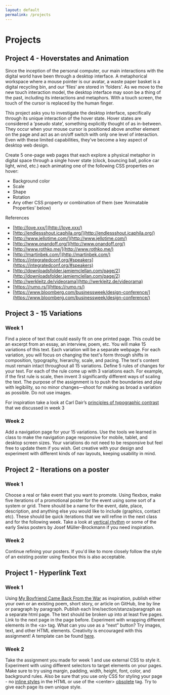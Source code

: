 ```yaml
---
layout: default
permalink: /projects
---
```


# Projects

## Project 4 - Hoverstates and Animation

Since the inception of the personal computer, our main interactions with the digital world have been through a desktop interface. A metaphorical workspace where a mouse pointer is our avatar, a waste paper basket is a digital recycling bin, and our ‘files’ are stored in ‘folders’. As we move to the new touch interaction model, the desktop interface may soon be a thing of the past, including its interactions and metaphors. With a touch screen, the touch of the cursor is replaced by the human finger.

This project asks you to investigate the desktop interface, specifically through its unique interaction of the hover state. Hover states are considered a ‘pseudo state’, something explicitly thought of as in-between. They occur when your mouse cursor is positioned above another element on the page and act as an on/off switch with only one level of interaction. Even with these limited capabilities, they’ve become a key aspect of desktop web design.

Create 5 one-page web pages that each explore a physical metaphor in digital space through a single hover state (clock, bouncing ball, police car light, wind, etc.) each animating one of the following CSS properties on hover:
* Background color
* Scale 
* Shape 
* Rotation
* Any other CSS property or combination of them (see ‘Animatable Properties’ below)

References
* [http://love.xxx/](http://love.xxx/)
* [http://endlessshout.icaphila.org/](http://endlessshout.icaphila.org/)
* [http://www.jellotime.com/](http://www.jellotime.com/)
* [http://www.onandoff.org/](http://www.onandoff.org/)
* [http://www.rothko.me/](http://www.rothko.me/)
* [http://martinbek.com/](http://martinbek.com/)
* [https://integratedconf.org/#speakers](https://integratedconf.org/#speakers)
* [http://downloadsfolder.jamiemclellan.com/page/2](http://downloadsfolder.jamiemclellan.com/page/2)
* [http://werkleitz.de/videorama](http://werkleitz.de/videorama)
* [https://rumo.rs/](https://rumo.rs/)
* [https://www.bloomberg.com/businessweek/design-conference/](https://www.bloomberg.com/businessweek/design-conference/)


## Project 3 - 15 Variations

### Week 1 

Find a piece of text that could easily fit on one printed page. This could be an excerpt from an essay, an interview, poem, etc. You will make 15 variations of this text. Each variation will be a separate webpage. For each variation, you will focus on changing the text's form through shifts in composition, typography, hierarchy, scale, and pacing. The text's content must remain intact throughout all 15 variations. Define 5 rules of changes for your text. For each of the rule come up with 3 variations each. For example, if the first rule is scale, then invent 3 significantly different ways of scaling the text. The purpose of the assignment is to push the boundaries and play with legibility, so no minor changes—shoot for making as broad a variation as possible. Do not use images. 

For inspiration take a look at Carl Dair’s [principles of typographic contrast](https://drive.google.com/open?id=1qULLI4dcY1gE54EaLxhYmL_Bq7puo5qI) that we discussed in week 3

### Week 2

Add a navigation page for your 15 variations. Use the tools we learned in class to make the navigation page responsive for mobile, tablet, and desktop screen sizes. Your variations do not need to be responsive but feel free to update them if you wish. Get creative with your design and experiment with different kinds of nav layouts, keeping usability in mind.

## Project 2 - Iterations on a poster 

### Week 1

Choose a real or fake event that you want to promote. Using flexbox, make five iterations of a promotional poster for the event using some sort of a system or grid. There should be a name for the event, date, place, description, and anything else you would like to include (graphics, contact etc). These should be quick iterations that we will refine in the next class and for the following week. Take a look at [vertical rhythm](http://verticalrhythm.org/) or some of the early Swiss posters by Josef Müller-Brockmann if you need inspiration.

### Week 2

Continue refining your posters. If you'd like to more closely follow the style of an existing poster using flexbox this is also acceptable.

## Project 1 - Hyperlink Text 

### Week 1

Using [My Boyfriend Came Back From the War](http://www.teleportacia.org/war/) as inspiration, publish either your own or an existing poem, short story, or article on GitHub, line by line or paragraph by paragraph. Publish each line/section/stanza/paragraph as a separate html page. The text should be broken up into at least five pages. Link to the next page in the page before. Experiment with wrapping different elements in the \<a\> tag. What can you use as a “next” button? Try images, text, and other HTML elements. Creativity is encouraged with this assignment! A template can be found [here](https://github.com/wdbasics/assignment_1_template).

### Week 2

Take the assignment you made for week 1 and use external CSS to style it. Experiment with using different selectors to target elements on your pages. Make sure to try using margin, padding, width, height, font, color, and background rules. Also be sure that you use only CSS for styling your page - no [inline styles](https://www.lifewire.com/avoid-inline-styles-for-css-3466846) in the HTML or use of the \<center\> [obsolete](https://developer.mozilla.org/en-US/docs/Web/HTML/Element/center) tag. Try to give each page its own unique style.